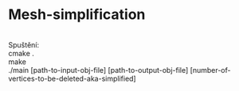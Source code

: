 # Mesh-simplification
\
Spuštění:\
cmake .\
make\
./main [path-to-input-obj-file] [path-to-output-obj-file] [number-of-vertices-to-be-deleted-aka-simplified]
